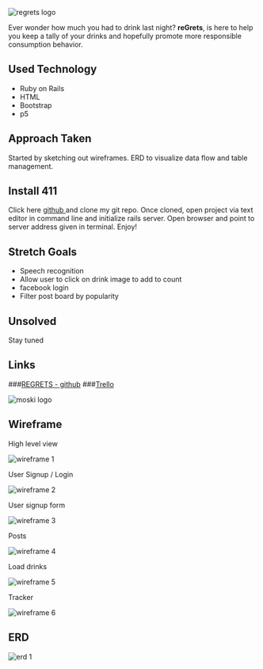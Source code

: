 ![regrets logo](https://github.com/timseo/GA_project2/blob/master/wireframe/regrets-logo-black.png?raw=true)




Ever wonder how much you had to drink last night?  **reGrets**, is here to help you keep a tally of your drinks and hopefully promote more responsible consumption behavior.




## Used Technology

* Ruby on Rails
* HTML
* Bootstrap
* p5

## Approach Taken
Started by sketching out wireframes.  ERD to visualize data flow and table management. 
## Install 411
Click here [github ](https://github.com/timseo/regrets "App Link") and clone my git repo.  Once cloned, open project via text editor in command line and initialize rails server.  Open browser and point to server address given in terminal.  Enjoy!

## Stretch Goals
* Speech recognition
* Allow user to click on drink image to add to count
* facebook login
* Filter post board by popularity 

## Unsolved
Stay tuned

## Links
###[REGRETS - github](https://github.com/timseo/regrets "App Link")
###[Trello](https://trello.com/b/PWvBrNRF "trello")

![moski logo](https://github.com/timseo/GA_project1/blob/master/images/moski-greyscale-logo.png?raw=true=10x10)

## Wireframe


High level view

![wireframe 1](https://github.com/timseo/GA_project2/blob/master/wireframe/Photo%20Feb%2022,%2010%2055%2030%20PM.jpg?raw=true)

User Signup / Login

![wireframe 2](https://github.com/timseo/GA_project2/blob/master/wireframe/Photo%20Feb%2022,%2010%2055%2048%20PM.jpg?raw=true)


User signup form

![wireframe 3](https://github.com/timseo/GA_project2/blob/master/wireframe/Photo%20Feb%2022,%2010%2055%2052%20PM.jpg?raw=true)


Posts

![wireframe 4](https://github.com/timseo/GA_project2/blob/master/wireframe/Photo%20Feb%2022,%2010%2055%2058%20PM.jpg?raw=true)


Load drinks

![wireframe 5](https://github.com/timseo/GA_project2/blob/master/wireframe/Photo%20Feb%2022,%2010%2056%2007%20PM.jpg?raw=true)


Tracker 

![wireframe 6](https://github.com/timseo/GA_project2/blob/master/wireframe/Photo%20Feb%2022,%2010%2056%2013%20PM.jpg?raw=true)

## ERD

![erd 1](https://github.com/timseo/GA_project2/blob/master/wireframe/DA%20BA%20%20ERD%20-%20Standard.jpeg?raw=true)